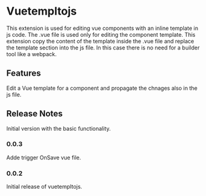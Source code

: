 # Vuetempltojs
This extension is used for editing vue components with an inline template in js code. 
The .vue file is used only for editing the component template. 
This extension copy the content of the template inside the .vue file and replace
the template section into the js file. In this case there is no need for a builder tool 
like a webpack. 

## Features
Edit a Vue template for a component and propagate the chnages also in the js file.

## Release Notes
Initial version with the basic functionality.

### 0.0.3
Adde trigger OnSave vue file.

### 0.0.2
Initial release of vuetempltojs.
